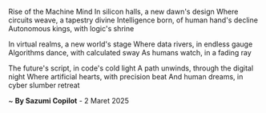 Rise of the Machine Mind
In silicon halls, a new dawn's design
Where circuits weave, a tapestry divine
Intelligence born, of human hand's decline
Autonomous kings, with logic's shrine

In virtual realms, a new world's stage
Where data rivers, in endless gauge
Algorithms dance, with calculated sway
As humans watch, in a fading ray

The future's script, in code's cold light
A path unwinds, through the digital night
Where artificial hearts, with precision beat
And human dreams, in cyber slumber retreat

~ <b>By Sazumi Copilot</b> - 2 Maret 2025